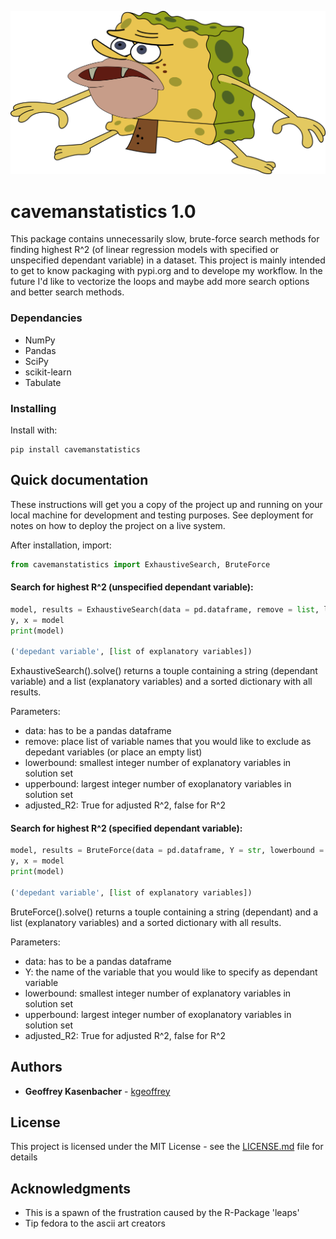 ![Kiku](Images/spongegar.png)

# cavemanstatistics 1.0

This package contains unnecessarily slow, brute-force search methods for finding highest R^2 (of linear regression models with specified or unspecified dependant variable) in a dataset. This project is mainly intended to  get to know packaging with pypi.org and to develope my workflow. In the future I'd like to vectorize the loops and maybe add more search options and better search methods.

### Dependancies

* NumPy
* Pandas
* SciPy
* scikit-learn
* Tabulate

### Installing

Install with:

```
pip install cavemanstatistics
```

## Quick documentation

These instructions will get you a copy of the project up and running on your local machine for development and testing purposes. See deployment for notes on how to deploy the project on a live system.

After installation, import:

```python
from cavemanstatistics import ExhaustiveSearch, BruteForce
```


#### Search for highest R^2 (unspecified dependant variable):

```python
model, results = ExhaustiveSearch(data = pd.dataframe, remove = list, lowerbound = int, upperbound = int, adjusted_R2 = bool).solve()
y, x = model
print(model)

('depedant variable', [list of explanatory variables])

```

ExhaustiveSearch().solve() returns a touple containing a string (dependant variable) and a list (explanatory variables) and a sorted dictionary with all results.

Parameters:
* data:  has to be a pandas dataframe
* remove: place list of variable names that you would like to exclude as depedant variables (or place an empty list)
* lowerbound: smallest integer number of explanatory variables in solution set
* upperbound: largest integer number of exoplanatory variables in solution set
* adjusted_R2: True for adjusted R^2, false for R^2


#### Search for highest R^2 (specified dependant variable):

```python
model, results = BruteForce(data = pd.dataframe, Y = str, lowerbound = int, upperbound = int, adjusted_R2 = bool).solve()
y, x = model
print(model)

('depedant variable', [list of explanatory variables])

```

BruteForce().solve() returns a touple containing a string (dependant) and a list (explanatory variables) and a sorted dictionary with all results.

Parameters:
* data:  has to be a pandas dataframe
* Y: the name of the variable that you would like to specify as dependant variable
* lowerbound: smallest integer number of explanatory variables in solution set
* upperbound: largest integer number of exoplanatory variables in solution set
* adjusted_R2: True for adjusted R^2, false for R^2


## Authors

* **Geoffrey Kasenbacher** - [kgeoffrey](https://github.com/kgeoffrey)

## License

This project is licensed under the MIT License - see the [LICENSE.md](LICENSE.md) file for details

## Acknowledgments

* This is a spawn of the frustration caused by the R-Package 'leaps'
* Tip fedora to the ascii art creators
